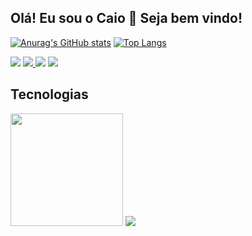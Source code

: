  ## Olá! Eu sou o Caio 👋 Seja bem vindo!





<div>
  
[![Anurag's GitHub stats](https://github-readme-stats.vercel.app/api?username=CaioEgidio&show_icons=true&theme=tokyonight)](https://github.com/anuraghazra/github-readme-stats)
[![Top Langs](https://github-readme-stats.vercel.app/api/top-langs/?username=CaioEgidio&theme=tokyonight&layout=compact)](https://github.com/anuraghazra/github-readme-stats)
  
</div>

<div align="start">  
<a href = "mailto:contatocaioegidio@gmail.com"><img src="https://img.shields.io/badge/Gmail-D14836?style=for-the-badge&logo=gmail&logoColor=white" target="_blank"></a> 
<a href="https://www.instagram.com/caio_egidio/"target="_blank"><img src="https://img.shields.io/badge/-Instagram-%23E4405F?style=for-the-badge&logo=instagram&logoColor=white"</a>
<a href = "https://twitter.com/EgidioCaio13"><img src="https://img.shields.io/badge/Twitter-1DA1F2?style=for-the-badge&logo=twitter&logoColor=white"></a>
<a href = ""><img src="https://img.shields.io/badge/Discord-7289DA?style=for-the-badge&logo=discord&logoColor=white"></a>
</div>


## Tecnologias
<div>
  <img height="180em" src="https://cdn.jsdelivr.net/gh/devicons/devicon/icons/typescript/typescript-original.svg" />
  <img src="https://cdn.jsdelivr.net/gh/devicons/devicon/icons/javascript/javascript-original.svg" />
                  
</div>


  


  

  


